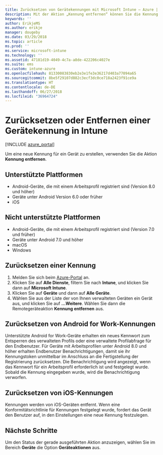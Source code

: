 ```yaml
---
title: Zurücksetzen von Gerätekennungen mit Microsoft Intune – Azure | Microsoft-Dokumentation
description: Mit der Aktion „Kennung entfernen“ können Sie die Kennung von Geräten entfernen oder zurücksetzen, die Sie mit Intune überwachen oder verwalten.
keywords: ''
author: ErikjeMS
ms.author: erikje
manager: dougeby
ms.date: 03/29/2018
ms.topic: article
ms.prod: ''
ms.service: microsoft-intune
ms.technology: ''
ms.assetid: 47181d19-4049-4c7a-a8de-422206c4027e
ms.suite: ems
ms.custom: intune-azure
ms.openlocfilehash: 81330083830eb2e3e1fe3e36217d403a77094a65
ms.sourcegitcommit: 8be5f29107d882c3ecf3dc0ce718a2423f91ce9a
ms.translationtype: HT
ms.contentlocale: de-DE
ms.lasthandoff: 06/27/2018
ms.locfileid: "36964724"
---
```

# <a name="reset-or-remove-a-device-passcode-in-intune"></a>Zurücksetzen oder Entfernen einer Gerätekennung in Intune

[!INCLUDE [azure_portal](./includes/azure_portal.md)]

Um eine neue Kennung für ein Gerät zu erstellen, verwenden Sie die Aktion **Kennung entfernen**.

## <a name="supported-platforms"></a>Unterstützte Plattformen

- Android-Geräte, die mit einem Arbeitsprofil registriert sind (Version 8.0 und höher)
- Geräte unter Android Version 6.0 oder früher
- iOS 
     
## <a name="unsupported-platforms"></a>Nicht unterstützte Plattformen

- Android-Geräte, die mit einem Arbeitsprofil registriert sind (Version 7.0 und früher)
- Geräte unter Android 7.0 und höher
- macOS
- Windows

## <a name="reset-a-passcode"></a>Zurücksetzen einer Kennung

1. Melden Sie sich beim [Azure-Portal](https://portal.azure.com) an.
2. Klicken Sie auf **Alle Dienste**, filtern Sie nach **Intune**, und klicken Sie dann auf **Microsoft Intune**.
3. Klicken Sie auf **Geräte** und dann auf **Alle Geräte**.
4. Wählen Sie aus der Liste der von Ihnen verwalteten Geräten ein Gerät aus, und klicken Sie auf **...Weitere**. Wählen Sie dann die Remotegeräteaktion **Kennung entfernen** aus.

## <a name="resetting-android-for-work-passcodes"></a>Zurücksetzen von Android for Work-Kennungen

Unterstützte Android for Work-Geräte erhalten ein neues Kennwort zum Entsperren des verwalteten Profils oder eine verwaltete Profilabfrage für den Endbenutzer. Für Geräte mit Arbeitsprofilen unter Android 8.0 und höher erhalten Endbenutzer Benachrichtigungen, damit sie ihr Kennungstoken unmittelbar im Anschluss an die Fertigstellung der Registrierung zurücksetzen. Die Benachrichtigung wird angezeigt, wenn das Kennwort für ein Arbeitsprofil erforderlich ist und festgelegt wurde. Sobald die Kennung eingegeben wurde, wird die Benachrichtigung verworfen.

## <a name="resetting-ios-passcodes"></a>Zurücksetzen von iOS-Kennungen

Kennungen werden von iOS-Geräten entfernt. Wenn eine Konformitätsrichtlinie für Kennungen festgelegt wurde, fordert das Gerät den Benutzer auf, in den Einstellungen eine neue Kennung festzulegen. 

## <a name="next-steps"></a>Nächste Schritte

Um den Status der gerade ausgeführten Aktion anzuzeigen, wählen Sie im Bereich **Geräte** die Option **Geräteaktionen** aus.
